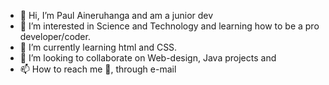 - 👋 Hi, I’m Paul Aineruhanga and am a junior dev
- 👀 I’m interested in Science and Technology and learning how to be a pro developer/coder.
- 🌱 I’m currently learning html and CSS.
- 💞️ I’m looking to collaborate on Web-design, Java projects and 
- 📫 How to reach me 🤔, through e-mail

<!---
drcyberpunk/drcyberpunk is a ✨ special ✨ repository because its `README.md` (this file) appears on your GitHub profile.
You can click the Preview link to take a look at your changes.
--->
